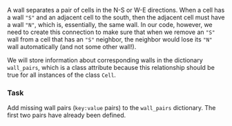 A wall separates a pair of cells in the N-S or W-E directions.
When a cell has a wall `"S"` and an adjacent cell to the south, then the adjacent cell 
must have a wall `"N"`, which is, essentially, the same wall. In our code, however, we 
need to create this connection to make sure that when we remove an `"S"` wall from a cell 
that has an `"S"` neighbor, the neighbor would lose its `"N"` wall automatically 
(and not some other wall!).

We will store information about corresponding walls in the dictionary `wall_pairs`, 
which is a class attribute because this relationship should be true for all instances 
of the class `Cell`.

### Task

Add missing wall pairs (`key:value` pairs) to the `wall_pairs` dictionary. The first 
two pairs have already been defined.